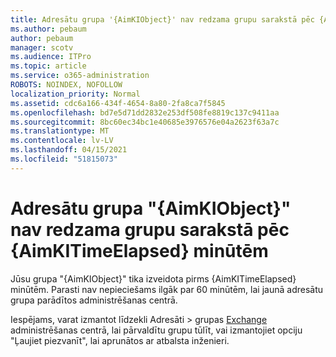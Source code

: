 ```yaml
---
title: Adresātu grupa '{AimKIObject}' nav redzama grupu sarakstā pēc {AimKITimeElapsed} minūtēm
ms.author: pebaum
author: pebaum
manager: scotv
ms.audience: ITPro
ms.topic: article
ms.service: o365-administration
ROBOTS: NOINDEX, NOFOLLOW
localization_priority: Normal
ms.assetid: cdc6a166-434f-4654-8a80-2fa8ca7f5845
ms.openlocfilehash: bd7e5d71dd2832e253df508fe8819c137c9411aa
ms.sourcegitcommit: 8bc60ec34bc1e40685e3976576e04a2623f63a7c
ms.translationtype: MT
ms.contentlocale: lv-LV
ms.lasthandoff: 04/15/2021
ms.locfileid: "51815073"
---
```

# <a name="distribution-group-aimkiobject-not-showing-in-groups-list-after-aimkitimeelapsed-minutes"></a>Adresātu grupa "{AimKIObject}" nav redzama grupu sarakstā pēc {AimKITimeElapsed} minūtēm

Jūsu grupa "{AimKIObject}" tika izveidota pirms {AimKITimeElapsed} minūtēm. Parasti nav nepieciešams ilgāk par 60 minūtēm, lai jaunā adresātu grupa parādītos administrēšanas centrā.
  
Iespējams, varat izmantot līdzekli Adresāti > grupas [Exchange](https://outlook.office365.com/ecp/?rfr=Admin_o365&amp;exsvurl=1&amp;mkt=en-US.aspx) administrēšanas centrā, lai pārvaldītu grupu tūlīt, vai izmantojiet opciju "Ļaujiet piezvanīt", lai aprunātos ar atbalsta inženieri. 
  
